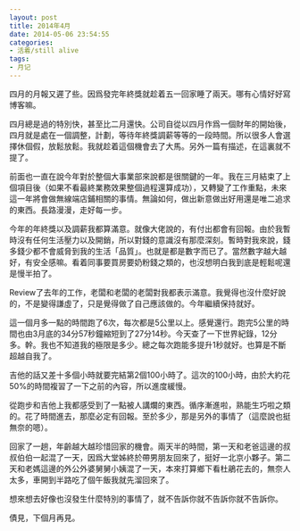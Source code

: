 ```yaml
---
layout: post
title: 2014年4月
date: 2014-05-06 23:54:55
categories:
- 活着/still alive
tags:
- 月记
---
```

四月的月報又遲了些。因爲發完年終獎就趁着五一回家睡了兩天。哪有心情好好寫博客嘛。

四月總是過的特別快，甚至比二月還快。公司自從以四月作爲一個財年的開始後，四月就是處在一個調整，計劃，等待年終獎調薪等等的一段時間。所以很多人會選擇休個假，放鬆放鬆。我就趁着這個機會去了大馬。另外一篇有描述，在這裏就不提了。

前面也一直在說今年對於整個大事業部來說都是很關鍵的一年。我在三月結束了上個項目後（如果不看最終業務效果整個過程還算成功），又轉變了工作重點，未來這一年將會做無線端店鋪相關的事情。無論如何，做出新意做出好用還是唯二追求的東西。長路漫漫，走好每一步。

今年的年終獎以及調薪我都算滿意。就像大佬說的，有付出都會有回報。由於我暫時沒有任何生活壓力以及開銷，所以對錢的意識沒有那麼深刻。暫時對我來說，錢多錢少都不會威脅到我的生活「品質」。也就是都是數字而已了。當然數字越大越好，有安全感嘛。看着同事要買房要奶粉錢之類的，也沒想明白我到底是輕鬆呢還是慢半拍了。

Review了去年的工作，老闆和老闆的老闆對我都表示滿意。我覺得也沒什麼好說的，不是變得謙虛了，只是覺得做了自己應該做的。今年繼續保持就好。

這一個月多一點的時間跑了6次，每次都是5公里以上。感覺還行。跑完5公里的時間也由3月底的34分57秒鐘縮短到了27分14秒。今天查了一下世界紀錄，12分多。幹。我也不知道我的極限是多少。總之每次跑能多提升1秒就好。也算是不斷超越自我了。

吉他的話又差十多個小時就要完結第2個100小時了。這次的100小時，由於大約花50%的時間複習了一下之前的內容，所以進度緩慢。

從跑步和吉他上我都感受到了一點被人講爛的東西。循序漸進啦，熟能生巧啦之類的。花了時間進去，那麼必定有回報。至於多少，那是另外的事情了（這麼說也挺無奈的嗯）。

回家了一趟，年齡越大越珍惜回家的機會。兩天半的時間，第一天和老爸這邊的叔叔伯伯一起混了一天，因爲大堂姊終於帶男朋友回來了，挺好一北京小夥子。第二天和老媽這邊的外公外婆舅舅小姨混了一天，本來打算鄉下看杜鵑花去的，無奈人太多，車開到半路吃了個午飯我就先溜回來了。

想來想去好像也沒發生什麼特別的事情了，就不告訴你就不告訴你就不告訴你。

債見，下個月再見。


